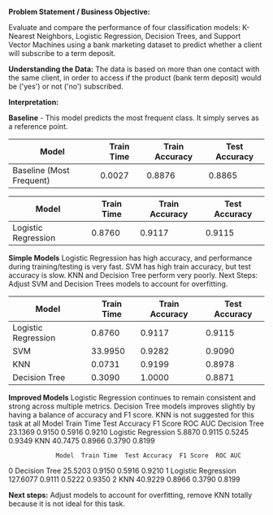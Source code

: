 **Problem Statement / Business Objective:**

Evaluate and compare the performance of four classification models: K-Nearest Neighbors,
Logistic Regression, Decision Trees, and Support Vector Machines using a bank marketing
dataset to predict whether a client will subscribe to a term deposit.

**Understanding the Data:**
The data is based on more than one contact with the same client,
in order to access if the product (bank term deposit) would be
('yes') or not ('no') subscribed.

**Interpretation:**

**Baseline** - This model predicts the most frequent class. It simply serves as a reference point.

|                     Model | Train Time | Train Accuracy | Test Accuracy |
| ------------------------- | ---------- | -------------- | ------------- |
|  Baseline (Most Frequent) |     0.0027 |         0.8876 |        0.8865 |

|                     Model | Train Time | Train Accuracy | Test Accuracy |
| ------------------------- | ---------- | -------------- | ------------- |
|      Logistic Regression  |   0.8760   |      0.9117    |    0.9115     |

**Simple Models**
Logistic Regression has high accuracy, and performance during training/testing is very fast. SVM has high train accuracy,
but test accuracy is slow.
KNN and Decision Tree perform very poorly.
Next Steps: Adjust SVM and Decision Trees models to account for overfitting.
 
|                   Model | Train Time | Train Accuracy | Test Accuracy |
| ----------------------- | ---------- | -------------- | ------------- |
|     Logistic Regression |     0.8760 |         0.9117 |        0.9115 |
|                     SVM |    33.9950 |         0.9282 |        0.9090 |
|                     KNN |     0.0731 |         0.9199 |        0.8978 |
|           Decision Tree |     0.3090 |         1.0000 |        0.8871 |

**Improved Models**
Logistic Regression continues to remain consistent and strong across multiple
metrics. Decision Tree models improves slightly by having a balance of
accuracy and F1 score. KNN is not suggested for this task at all
               Model  Train Time  Test Accuracy  F1 Score  ROC AUC
       Decision Tree     23.1369         0.9150    0.5916   0.9210
 Logistic Regression      5.8870         0.9115    0.5245   0.9349
                 KNN     40.7475         0.8966    0.3790   0.8199

                 Model  Train Time  Test Accuracy  F1 Score  ROC AUC
0        Decision Tree     25.5203         0.9150    0.5916   0.9210
1  Logistic Regression    127.6077         0.9111    0.5222   0.9350
2                  KNN     40.9229         0.8966    0.3790   0.8199

**Next steps:** Adjust models to account for overfitting, remove KNN totally because it is not ideal for this task.
